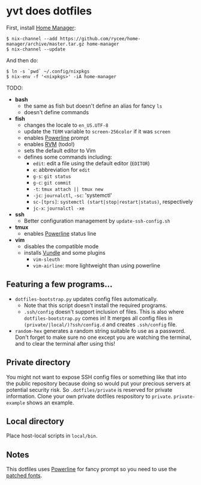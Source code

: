 yvt does dotfiles
=================

First, install [Home Manager](https://github.com/rycee/home-manager):

```shell
$ nix-channel --add https://github.com/rycee/home-manager/archive/master.tar.gz home-manager
$ nix-channel --update
```

And then do:

```shell
$ ln -s `pwd` ~/.config/nixpkgs
$ nix-env -f '<nixpkgs>' -iA home-manager
```

TODO:

* **bash**
  * the same as fish but doesn't define an alias for fancy `ls`
  * doesn't define commands
* **fish**
  * changes the locale to `en_US.UTF-8`
  * update the `TERM` variable to `screen-256color` if it was `screen`
  * enables [Powerline](https://github.com/powerline/powerline) prompt
  * enables [RVM](https://rvm.io/) (todo!)
  * sets the default editor to Vim
  * defines some commands including:
  	* `edit`: edit a file using the default editor (`EDITOR`)
    * `e`: abbreviation for `edit`
    * `g-s`: `git status`
    * `g-c`: `git commit`
    * `-t`: `tmux attach || tmux new`
    * `-jc`: `journalctl`, `-sc`: 'systemctl'
    * `sc-[tprs]`: `systemctl (start|stop|restart|status)`, respectively
    * `jc-x`: `journalctl -xe`
* **ssh**
  * Better configuration management by `update-ssh-config.sh`
* **tmux**
  * enables [Powerline](https://github.com/powerline/powerline) status line
* **vim**
  * disables the compatible mode
  * installs [Vundle](https://github.com/VundleVim/Vundle.vim) and some plugins
    * `vim-sleuth`
    * `vim-airline`: more lightweight than using powerline

Featuring a few programs...
--------------------------

- `dotfiles-bootstrap.py` updates config files automatically.
  - Note that this script doesn't install the required programs.
  - `.ssh/config` doesn't support inclusion of files. This is also where `dotfiles-bootstrap.py` comes in! It merges all config files in `(private/|local/)?ssh/config.d` and creates `.ssh/config` file.
- `random-hex` generates a random string suitable fo use as a password.
  Don't forget to make sure no one except you are watching the terminal, and to clear the terminal after using this!


Private directory
-----------------

You might not want to expose SSH config files or something like that into the public repository because doing so would put your precious servers at potential security risk. So `.dotfiles/private` is reserved for private information. Clone your own private dotfiles respository to `private`. `private-example` shows an example.

Local directory
---------------

Place host-local scripts in `local/bin`.

Notes
-----

This dotfiles uses [Powerline](https://github.com/powerline/powerline) for fancy
prompt so you need to use the [patched fonts](https://github.com/powerline/fonts).

